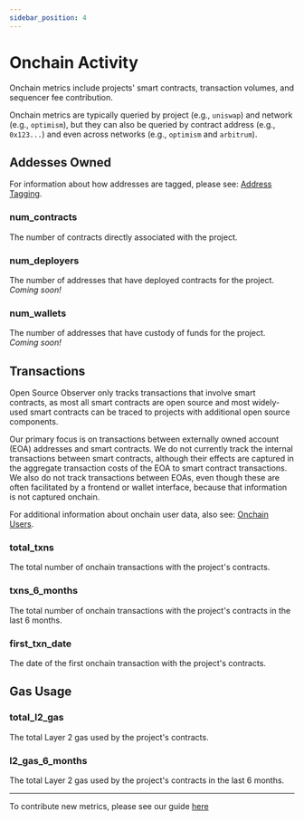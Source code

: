 ```yaml
---
sidebar_position: 4
---
```


# Onchain Activity

Onchain metrics include projects' smart contracts, transaction volumes, and sequencer fee contribution.

Onchain metrics are typically queried by project (e.g., `uniswap`) and network (e.g., `optimism`), but they can also be queried by contract address (e.g., `0x123...`) and even across networks (e.g., `optimism` and `arbitrum`).

## Addesses Owned

For information about how addresses are tagged, please see: [Address Tagging](../../how-oso-works/schema/artifact.md#tagging-addresses).

### num_contracts

The number of contracts directly associated with the project.

### num_deployers

The number of addresses that have deployed contracts for the project. _Coming soon!_

### num_wallets

The number of addresses that have custody of funds for the project. _Coming soon!_

## Transactions

Open Source Observer only tracks transactions that involve smart contracts, as most all smart contracts are open source and most widely-used smart contracts can be traced to projects with additional open source components.

Our primary focus is on transactions between externally owned account (EOA) addresses and smart contracts. We do not currently track the internal transactions between smart contracts, although their effects are captured in the aggregate transaction costs of the EOA to smart contract transactions. We also do not track transactions between EOAs, even though these are often facilitated by a frontend or wallet interface, because that information is not captured onchain.

For additional information about onchain user data, also see: [Onchain Users](./onchain_users).

### total_txns

The total number of onchain transactions with the project's contracts.

### txns_6_months

The total number of onchain transactions with the project's contracts in the last 6 months.

### first_txn_date

The date of the first onchain transaction with the project's contracts.

## Gas Usage

### total_l2_gas

The total Layer 2 gas used by the project's contracts.

### l2_gas_6_months

The total Layer 2 gas used by the project's contracts in the last 6 months.

---

To contribute new metrics, please see our guide [here](../../contribute/impact-models)
